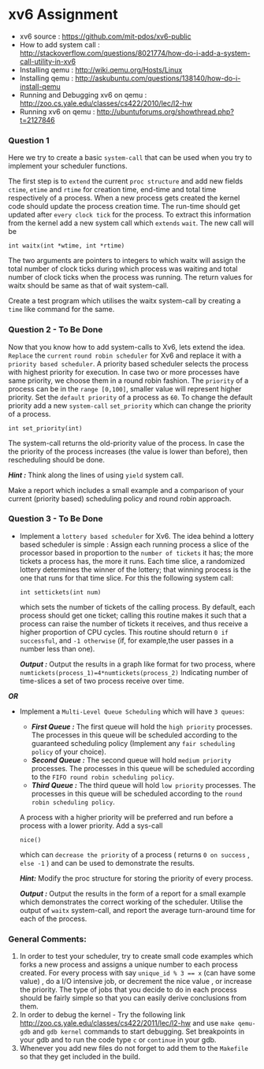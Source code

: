 # xv6 Assignment

- xv6 source : <https://github.com/mit-pdos/xv6-public>
- How to add system call : <http://stackoverflow.com/questions/8021774/how-do-i-add-a-system-call-utility-in-xv6>
- Installing qemu : <http://wiki.qemu.org/Hosts/Linux>
- Installing qemu : <http://askubuntu.com/questions/138140/how-do-i-install-qemu>
- Running and Debugging xv6 on qemu : <http://zoo.cs.yale.edu/classes/cs422/2010/lec/l2-hw>
- Running xv6 on qemu : <http://ubuntuforums.org/showthread.php?t=2127846>

### Question 1

Here we try to create a basic `system-call` that can be used when you try to implement your scheduler functions. 

The first step is to `extend` the current `proc structure` and add new fields `ctime`, `etime` and `rtime` for
creation time, end-time and total time respectively of a process. When a new process gets created the kernel code should update the process creation time. The run-time should get updated after `every clock tick` for
the process. To extract this information from the kernel add a new system call which `extends` `wait`. The new call will be

`int waitx(int *wtime, int *rtime)`

The two arguments are pointers to integers to which waitx will assign the total number of clock ticks during which process was waiting and total number of clock ticks when the process was running. The return values for waitx should be same as that of wait system-call. 

Create a test program which utilises the waitx system-call by creating a
`time` like command for the same.

### Question 2 - To Be Done

Now that you know how to add system-calls to Xv6, lets extend the idea. `Replace` the `current` `round robin scheduler` for Xv6 and replace it with a `priority based scheduler`. A priority based scheduler selects the process
with highest priority for execution. In case two or more processes have same priority, we choose them in a round robin fashion. The `priority` of a process can be in the `range [0,100]`, smaller value will represent higher priority. Set the `default priority` of a process as `60`. To change the default priority add a new `system-call` `set_priority` which can change the priority of a process.

`int set_priority(int)`

The system-call returns the old-priority value of the process. In case the the priority of the process increases (the value is lower than before), then rescheduling should be done.

***Hint :*** Think along the lines of using `yield` system call. 

Make a report which includes a small example and a comparison of your current (priority based) scheduling policy and round robin approach.

### Question 3 - To Be Done

- Implement a `lottery based scheduler` for Xv6. The idea 	behind a lottery based scheduler is simple : Assign 	each running process a slice of the processor based in 	proportion to the `number of tickets` it has; the more
	tickets a process has, the more it runs. Each time slice, a randomized lottery determines the winner of the lottery; that winning process is the one that runs for that time slice. For this the following system call:

	`int settickets(int num)` 

	which sets the number of tickets of the calling process. By default, each process should get one ticket; calling this routine makes it such that a process can raise the number of tickets it receives, and thus receive a higher proportion of CPU cycles. This routine should return `0 if successful`, and `-1 otherwise` (if, for example,the user passes in a number less than one).

	***Output :***
	Output the results in a graph like format for two process, where `numtickets(process_1)=4*numtickets(process_2)`
	Indicating number of time-slices a set of two process receive over time.

***OR***

- Implement a `Multi-Level Queue Scheduling` which will 	have `3 queues`:
	- ***First Queue :*** The first queue will hold the `high priority` processes. The processes in this queue will be scheduled according to the guaranteed scheduling policy (Implement any `fair scheduling policy` of your choice).
	- ***Second Queue :*** The second queue will hold `medium priority` processes. The processes in this queue will be scheduled according to the `FIFO round robin scheduling policy`.
	- ***Third Queue :*** The third queue will hold `low priority` processes. The processes in this queue will be scheduled according to the `round robin scheduling policy`.
	
	A process with a higher priority will be preferred and run before a process with a lower priority. Add a sys-call 

	`nice()`

	which can `decrease the priority` of a process ( returns `0 on success` , `else -1` ) and can be used to demonstrate the results.

	***Hint:*** Modify the proc structure for storing the priority of every process.

	***Output :*** Output the results in the form of a report for a small example which demonstrates the correct working of the scheduler. Utilise the output of `waitx` system-call, and report the average turn-around time for each of the process.

### General Comments:

1. In order to test your scheduler, try to create small code examples which forks a new process and assigns a unique number to each process created. For every process with say `unique_id % 3 == x` (can have some
value) , do a I/O intensive job, or decrement the nice value , or increase the priority. The type of jobs that you decide to do in each process should be fairly simple so that you can easily derive conclusions from them.
2. In order to debug the kernel - Try the following link <http://zoo.cs.yale.edu/classes/cs422/2011/lec/l2-hw> and use `make qemu-gdb` and `gdb kernel` commands to start debugging. Set breakpoints in your gdb and to run the code type `c` or `continue` in your gdb.
3. Whenever you add new files do not forget to add them to the `Makefile` so that they get included in the build.
